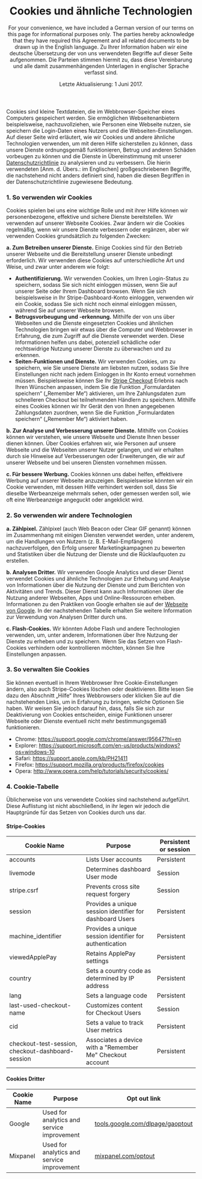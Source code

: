 <header>
<h1>Cookies und ähnliche Technologien</h1>

For your convenience, we have included a German version of our terms on this page for informational purposes only. The parties hereby acknowledge that they have required this Agreement and all related documents to be drawn up in the English language. Zu Ihrer Information haben wir eine deutsche Übersetzung der von uns verwendeten Begriffe auf dieser Seite aufgenommen. Die Parteien stimmen hiermit zu, dass diese Vereinbarung und alle damit zusammenhängenden Unterlagen in englischer Sprache verfasst sind.

Letzte Aktualisierung: 1 Juni 2017.

</header>

<section>

Cookies sind kleine Textdateien, die im Webbrowser-Speicher eines Computers gespeichert werden. Sie ermöglichen Webseitenanbietern beispielsweise, nachzuvollziehen, wie Personen eine Webseite nutzen, sie speichern die Login-Daten eines Nutzers und die Webseiten-Einstellungen. Auf dieser Seite wird erläutert, wie wir Cookies und andere ähnliche Technologien verwenden, um mit deren Hilfe sicherstellen zu können, dass unsere Dienste ordnungsgemäß funktionieren, Betrug und anderen Schäden vorbeugen zu können und die Dienste in Übereinstimmung mit unserer [Datenschutzrichtlinie](https://stripe.com/privacy) zu analysieren und zu verbessern. Die hierin verwendeten [Anm. d. Übers.: im Englischen] großgeschriebenen Begriffe, die nachstehend nicht anders definiert sind, haben die diesen Begriffen in der Datenschutzrichtlinie zugewiesene Bedeutung.

### 1. So verwenden wir Cookies

Cookies spielen bei uns eine wichtige Rolle und mit ihrer Hilfe können wir personenbezogene, effektive und sichere Dienste bereitstellen. Wir verwenden auf unserer Webseite Cookies. Zwar ändern wir die Cookies regelmäßig, wenn wir unsere Dienste verbessern oder ergänzen, aber wir verwenden Cookies grundsätzlich zu folgenden Zwecken:

**a. Zum Betreiben unserer Dienste.** Einige Cookies sind für den Betrieb unserer Webseite und die Bereitstellung unserer Dienste unbedingt erforderlich. Wir verwenden diese Cookies auf unterschiedliche Art und Weise, und zwar unter anderem wie folgt:

* **Authentifizierung.** Wir verwenden Cookies, um Ihren Login-Status zu speichern, sodass Sie sich nicht einloggen müssen, wenn Sie auf unserer Seite oder Ihrem Dashboard browsen. Wenn Sie sich beispielsweise in Ihr Stripe-Dashboard-Konto einloggen, verwenden wir ein Cookie, sodass Sie sich nicht noch einmal einloggen müssen, während Sie auf unserer Webseite browsen.
* **Betrugsvorbeugung und -erkennung.** Mithilfe der von uns über Webseiten und die Dienste eingesetzten Cookies und ähnlichen Technologien bringen wir etwas über die Computer und Webbrowser in Erfahrung, die zum Zugriff auf die Dienste verwendet werden. Diese Informationen helfen uns dabei, potenziell schädliche oder rechtswidrige Nutzung unserer Dienste zu überwachen und zu erkennen.
* **Seiten-Funktionen und Dienste.** Wir verwenden Cookies, um zu speichern, wie Sie unsere Dienste am liebsten nutzen, sodass Sie Ihre Einstellungen nicht nach jedem Einloggen in Ihr Konto erneut vornehmen müssen. Beispielsweise können Sie Ihr [Stripe Checkout](https://stripe.com/checkout) Erlebnis nach Ihren Wünschen anpassen, indem Sie die Funktion „Formulardaten speichern“ („Remember Me“) aktivieren, um Ihre Zahlungsdaten zum schnelleren Checkout bei teilnehmenden Händlern zu speichern. Mithilfe eines Cookies können wir Ihr Gerät den von Ihnen angegebenen Zahlungsdaten zuordnen, wenn Sie die Funktion „Formulardaten speichern“ („Remember Me“) aktiviert haben.

**b. Zur Analyse und Verbesserung unserer Dienste.** Mithilfe von Cookies können wir verstehen, wie unsere Webseite und Dienste Ihnen besser dienen können. Über Cookies erfahren wir, wie Personen auf unsere Webseite und die Webseiten unserer Nutzer gelangen, und wir erhalten durch sie Hinweise auf Verbesserungen oder Erweiterungen, die wir auf unserer Webseite und bei unseren Diensten vornehmen müssen.

**c. Für bessere Werbung.** Cookies können uns dabei helfen, effektivere Werbung auf unserer Webseite anzuzeigen. Beispielsweise könnten wir ein Cookie verwenden, mit dessen Hilfe verhindert werden soll, dass Sie dieselbe Werbeanzeige mehrmals sehen, oder gemessen werden soll, wie oft eine Werbeanzeige angeguckt oder angeklickt wird.

### 2. So verwenden wir andere Technologien

**a. Zählpixel.** Zählpixel (auch Web Beacon oder Clear GIF genannt) können im Zusammenhang mit einigen Diensten verwendet werden, unter anderem, um die Handlungen von Nutzern (z. B. E-Mail-Empfängern) nachzuverfolgen, den Erfolg unserer Marketingkampagnen zu bewerten und Statistiken über die Nutzung der Dienste und die Rücklaufquoten zu erstellen.

**b. Analysen Dritter.** Wir verwenden Google Analytics und dieser Dienst verwendet Cookies und ähnliche Technologien zur Erhebung und Analyse von Informationen über die Nutzung der Dienste und zum Berichten von Aktivitäten und Trends. Dieser Dienst kann auch Informationen über die Nutzung anderer Webseiten, Apps und Online-Ressourcen erheben. Informationen zu den Praktiken von Google erhalten sie auf der [Webseite von Google](https://www.google.com/policies/privacy/partners/). In der nachstehenden Tabelle erhalten Sie weitere Information zur Verwendung von Analysen Dritter durch uns.

**c. Flash-Cookies.** Wir könnten Adobe Flash und andere Technologien verwenden, um, unter anderem, Informationen über Ihre Nutzung der Dienste zu erheben und zu speichern. Wenn Sie das Setzen von Flash-Cookies verhindern oder kontrollieren möchten, können Sie Ihre Einstellungen anpassen.

### 3. So verwalten Sie Cookies

Sie können eventuell in Ihrem Webbrowser Ihre Cookie-Einstellungen ändern, also auch Stripe-Cookies löschen oder deaktivieren. Bitte lesen Sie dazu den Abschnitt „Hilfe“ Ihres Webbrowsers oder klicken Sie auf die nachstehenden Links, um in Erfahrung zu bringen, welche Optionen Sie haben. Wir weisen Sie jedoch darauf hin, dass, falls Sie sich zur Deaktivierung von Cookies entscheiden, einige Funktionen unserer Webseite oder Dienste eventuell nicht mehr bestimmungsgemäß funktionieren.

* Chrome: <a href="https://support.google.com/chrome/answer/95647?hl=en">https://support.google.com/chrome/answer/95647?hl=en</a>
* Explorer: <a href="https://support.microsoft.com/en-us/products/windows?os=windows-10">https://support.microsoft.com/en-us/products/windows?os=windows-10</a>
* Safari: <a href="https://support.apple.com/kb/PH21411">https://support.apple.com/kb/PH21411</a>
* Firefox: <a href="https://support.mozilla.org/products/firefox/cookies">https://support.mozilla.org/products/firefox/cookies</a>
* Opera: <a href="http://www.opera.com/help/tutorials/security/cookies/">http://www.opera.com/help/tutorials/security/cookies/</a>


### 4. Cookie-Tabelle

Üblicherweise von uns verwendete Cookies sind nachstehend aufgeführt. Diese Auflistung ist nicht abschließend, in ihr legen wir jedoch die Hauptgründe für das Setzen von Cookies durch uns dar.

#### Stripe-Cookies

<table class="alternate">
  <thead>
  <tr>
    <th>Cookie Name</th>
    <th>Purpose</th> 
    <th>Persistent or session </th>
  </tr>
  </thead>
  <tbody>    
  <tr>
    <td>accounts</td>
    <td>Lists User accounts</td> 
    <td>Persistent</td>
  </tr>
  <tr>
    <td>livemode</td>
    <td>Determines dashboard User mode</td>
    <td>Session </td>
  </tr>
  <tr>
    <td>stripe.csrf</td>
    <td>Prevents cross site request forgery</td>
    <td>Session</td>
    </tr>
  <tr>
    <td>session</td>
    <td>Provides a unique session identifier for dashboard Users</td>
    <td>Persistent</td>
    </tr>
  <tr>
    <td>machine_identifier</td>
    <td>Provides a unique session identifier for authentication</td>
    <td>Persistent </td>
    </tr>
    <tr>
<td>viewedApplePay</td>
<td>Retains ApplePay settings</td>
<td>Persistent </td>
    </tr>
  <tr>
<td>country</td>
<td>Sets a country code as determined by IP address</td>
<td>Persistent </td>
    </tr>
  <tr>
<td>lang</td>
<td>Sets a language code</td>
<td>Persistent </td>
    </tr>
  <tr>
<td>last-used-checkout-name</td>
<td>Customizes content for Checkout Users</td>
<td>Session</td>
    </tr>
  <tr>
<td>cid</td>
<td>Sets a value to track User metrics</td>
<td>Persistent</td>
    </tr>
  <tr>
<td>checkout-test-session, checkout-dashboard-session</td>
<td>Associates a device with a "Remember Me" Checkout account</td>
<td>Persistent </td>
</tr>
  </tbody>
</table>

#### Cookies Dritter

<table class="alternate">
<thead>
<tr>
<th>Cookie Name</th>
<th>Purpose</th>
<th>Opt out link</th>
</tr>
</thead>
<tbody>  
<tr>
<td>Google</td>
<td>Used for analytics and service improvement</td>
<td><a href="http://tools.google.com/dlpage/gaoptout">tools.google.com/dlpage/gaoptout</a></td>
</tr><tr>
<td>Mixpanel</td>
<td>Used for analytics and service improvement</td>
<td><a href="http://mixpanel.com/optout">mixpanel.com/optout</a></td>
</tbody>
</table>

</section>

